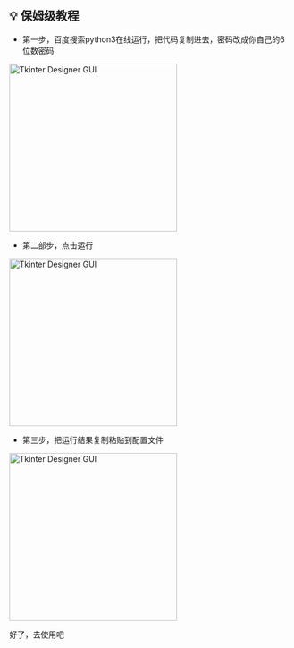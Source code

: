 ## 💡 保姆级教程

- 第一步，百度搜索python3在线运行，把代码复制进去，密码改成你自己的6位数密码

<img width="300" alt="Tkinter Designer GUI" src="https://github.com/dapaoxixixi/feiyoung/blob/main/Image/pc1.png">

- 第二部步，点击运行

<img width="300" alt="Tkinter Designer GUI" src="https://github.com/dapaoxixixi/feiyoung/blob/main/Image/pc1.png">

- 第三步，把运行结果复制粘贴到配置文件

<img width="300" alt="Tkinter Designer GUI" src="https://github.com/dapaoxixixi/feiyoung/blob/main/Image/pc1.png">

好了，去使用吧
